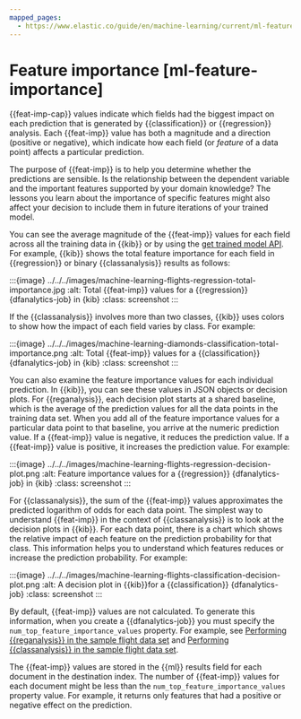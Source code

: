 ```yaml
---
mapped_pages:
  - https://www.elastic.co/guide/en/machine-learning/current/ml-feature-importance.html
---
```


# Feature importance [ml-feature-importance]

{{feat-imp-cap}} values indicate which fields had the biggest impact on each prediction that is generated by {{classification}} or {{regression}} analysis. Each {{feat-imp}} value has both a magnitude and a direction (positive or negative), which indicate how each field (or *feature* of a data point) affects a particular prediction.

The purpose of {{feat-imp}} is to help you determine whether the predictions are sensible. Is the relationship between the dependent variable and the important features supported by your domain knowledge? The lessons you learn about the importance of specific features might also affect your decision to include them in future iterations of your trained model.

You can see the average magnitude of the {{feat-imp}} values for each field across all the training data in {{kib}} or by using the [get trained model API](https://www.elastic.co/guide/en/elasticsearch/reference/current/get-trained-models.html). For example, {{kib}} shows the total feature importance for each field in {{regression}} or binary {{classanalysis}} results as follows:

:::{image} ../../../images/machine-learning-flights-regression-total-importance.jpg
:alt: Total {{feat-imp}} values for a {{regression}} {dfanalytics-job} in {kib}
:class: screenshot
:::

If the {{classanalysis}} involves more than two classes, {{kib}} uses colors to show how the impact of each field varies by class. For example:

:::{image} ../../../images/machine-learning-diamonds-classification-total-importance.png
:alt: Total {{feat-imp}} values for a {{classification}} {dfanalytics-job} in {kib}
:class: screenshot
:::

You can also examine the feature importance values for each individual prediction. In {{kib}}, you can see these values in JSON objects or decision plots. For {{reganalysis}}, each decision plot starts at a shared baseline, which is the average of the prediction values for all the data points in the training data set. When you add all of the feature importance values for a particular data point to that baseline, you arrive at the numeric prediction value. If a {{feat-imp}} value is negative, it reduces the prediction value. If a {{feat-imp}} value is positive, it increases the prediction value. For example:

:::{image} ../../../images/machine-learning-flights-regression-decision-plot.png
:alt: Feature importance values for a {{regression}} {dfanalytics-job} in {kib}
:class: screenshot
:::

For {{classanalysis}}, the sum of the {{feat-imp}} values approximates the predicted logarithm of odds for each data point. The simplest way to understand {{feat-imp}} in the context of {{classanalysis}} is to look at the decision plots in {{kib}}. For each data point, there is a chart which shows the relative impact of each feature on the prediction probability for that class. This information helps you to understand which features reduces or increase the prediction probability. For example:

:::{image} ../../../images/machine-learning-flights-classification-decision-plot.png
:alt: A decision plot in {{kib}}for a {{classification}} {dfanalytics-job}
:class: screenshot
:::

By default, {{feat-imp}} values are not calculated. To generate this information, when you create a {{dfanalytics-job}} you must specify the `num_top_feature_importance_values` property. For example, see [Performing {{reganalysis}} in the sample flight data set](ml-dfa-regression.md#performing-regression) and [Performing {{classanalysis}} in the sample flight data set](ml-dfa-classification.md#performing-classification).

The {{feat-imp}} values are stored in the {{ml}} results field for each document in the destination index. The number of {{feat-imp}} values for each document might be less than the `num_top_feature_importance_values` property value. For example, it returns only features that had a positive or negative effect on the prediction.

